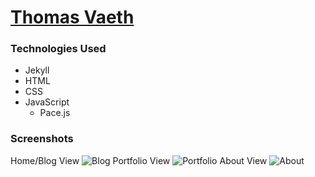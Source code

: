 # [Thomas Vaeth](http://thomasvaeth.com/)
### Technologies Used
* Jekyll
* HTML
* CSS
* JavaScript
  - Pace.js

### Screenshots
Home/Blog View
![Blog](https://github.com/thomasvaeth/thomasvaeth.github.io/blob/master/screenshots/screenshot-1.png "Desktop screenshot")
Portfolio View
![Portfolio](https://github.com/thomasvaeth/thomasvaeth.github.io/blob/master/screenshots/screenshot-2.png "Desktop screenshot")
About View
![About](https://github.com/thomasvaeth/thomasvaeth.github.io/blob/master/screenshots/screenshot-3.png "Desktop screenshot")